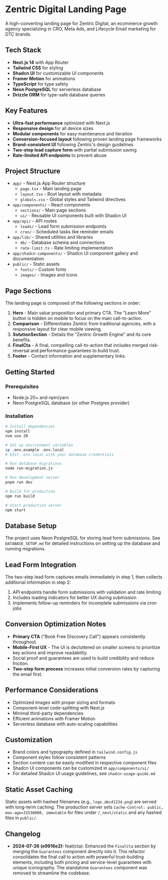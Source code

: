 # Zentric Digital Landing Page

A high-converting landing page for Zentric Digital, an ecommerce growth agency specializing in CRO, Meta Ads, and Lifecycle Email marketing for DTC brands.

## Tech Stack

- **Next.js 14** with App Router
- **Tailwind CSS** for styling
- **Shadcn UI** for customizable UI components
- **Framer Motion** for animations
- **TypeScript** for type safety
- **Neon PostgreSQL** for serverless database
- **Drizzle ORM** for type-safe database queries

## Key Features

- **Ultra-fast performance** optimized with Next.js
- **Responsive design** for all device sizes
- **Modular components** for easy maintenance and iteration
- **Conversion-focused layout** following proven landing page frameworks
- **Brand-consistent UI** following Zentric's design guidelines
- **Two-step lead capture form** with partial submission saving
- **Rate-limited API endpoints** to prevent abuse

## Project Structure

- `app/` - Next.js App Router structure
  - `page.tsx` - Main landing page
  - `layout.tsx` - Root layout with metadata
  - `globals.css` - Global styles and Tailwind directives
- `app/components/` - React components
  - `sections/` - Main page sections
  - `ui/` - Reusable UI components built with Shadcn UI
- `app/api/` - API routes
  - `leads/` - Lead form submission endpoints
  - `cron/` - Scheduled tasks like reminder emails
- `app/lib/` - Shared utilities and libraries
  - `db/` - Database schema and connections
  - `rate-limit.ts` - Rate limiting implementation
- `app/shadcn-components/` - Shadcn UI component gallery and documentation
- `public/` - Static assets
  - `fonts/` - Custom fonts
  - `images/` - Images and icons

## Page Sections

The landing page is composed of the following sections in order:

1. **Hero** - Main value proposition and primary CTA. The "Learn More" button is hidden on mobile to focus on the main call-to-action.
2. **Comparison** - Differentiates Zentric from traditional agencies, with a responsive layout for clear mobile viewing.
3. **SolutionSection** - Details the "Zentric Growth Engine" and its core benefits.
4. **FinalCta** - A final, compelling call-to-action that includes merged risk-reversal and performance guarantees to build trust.
5. **Footer** - Contact information and supplementary links.

## Getting Started

### Prerequisites

- Node.js 20+ and npm/yarn
- Neon PostgreSQL database (or other Postgres provider)

### Installation

```bash
# Install dependencies
npm install
nvm use 20

# Set up environment variables
cp .env.example .env.local
# Edit .env.local with your database credentials

# Run database migrations
node run-migration.js

# Run development server
pnpm run dev

# Build for production
npm run build

# Start production server
npm start
```

## Database Setup

The project uses Neon PostgreSQL for storing lead form submissions. See `DATABASE_SETUP.md` for detailed instructions on setting up the database and running migrations.

## Lead Form Integration

The two-step lead form captures emails immediately in step 1, then collects additional information in step 2:

1. API endpoints handle form submissions with validation and rate limiting
2. Includes loading indicators for better UX during submission
3. Implements follow-up reminders for incomplete submissions via cron jobs

## Conversion Optimization Notes

- **Primary CTA** ("Book Free Discovery Call") appears consistently throughout.
- **Mobile-First UX** - The UI is decluttered on smaller screens to prioritize key actions and improve readability.
- Social proof and guarantees are used to build credibility and reduce friction.
- **Two-step form process** increases initial conversion rates by capturing the email first.

## Performance Considerations

- Optimized images with proper sizing and formats
- Component-level code-splitting with Next.js
- Minimal third-party dependencies
- Efficient animations with Framer Motion
- Serverless database with auto-scaling capabilities

## Customization

- Brand colors and typography defined in `tailwind.config.js`
- Component styles follow consistent patterns
- Section content can be easily modified in respective component files
- Shadcn UI components can be customized in `app/components/ui/`
- For detailed Shadcn UI usage guidelines, see `shadcn-usage-guide.md`

## Static Asset Caching

Static assets with hashed filenames (e.g., `logo.abcd1234.png`) are served with long-term caching. The production server sets `Cache-Control: public, max-age=31536000, immutable` for files under `/_next/static` and any hashed files in `public/`.

## Changelog

- **2024-07-26 (e9916e2):** feat(cta): Enhanced the `FinalCta` section by merging the `Guarantees` component directly into it. This refactor consolidates the final call to action with powerful trust-building elements, including both pricing and service-level guarantees with unique iconography. The standalone `Guarantees` component was removed to streamline the codebase.

